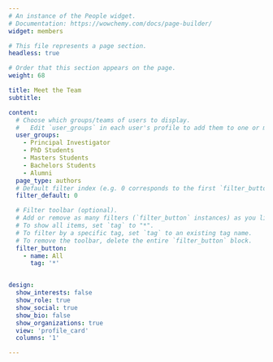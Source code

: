 ```yaml
---
# An instance of the People widget.
# Documentation: https://wowchemy.com/docs/page-builder/
widget: members

# This file represents a page section.
headless: true

# Order that this section appears on the page.
weight: 68

title: Meet the Team
subtitle:

content:
  # Choose which groups/teams of users to display.
  #   Edit `user_groups` in each user's profile to add them to one or more of these groups.
  user_groups:
    - Principal Investigator
    - PhD Students
    - Masters Students
    - Bachelors Students
    - Alumni
  page_type: authors
  # Default filter index (e.g. 0 corresponds to the first `filter_button` instance below).
  filter_default: 0

  # Filter toolbar (optional).
  # Add or remove as many filters (`filter_button` instances) as you like.
  # To show all items, set `tag` to "*".
  # To filter by a specific tag, set `tag` to an existing tag name.
  # To remove the toolbar, delete the entire `filter_button` block.
  filter_button:
    - name: All
      tag: '*'


design:
  show_interests: false
  show_role: true
  show_social: true
  show_bio: false
  show_organizations: true
  view: 'profile_card'
  columns: '1'

---
```

